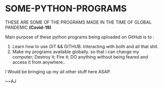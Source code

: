# SOME-PYTHON-PROGRAMS
THESE ARE SOME OF THE PROGRAMS MADE IN THE TIME OF GLOBAL PANDEMIC **(Covid-19)**

Main purpose of these python programs being uploaded on GitHub is to :
1) Learn how to use GIT && GITHUB. Interacting with both and all that shit.
2) Make my programs available globally. so that i can change my computer; Destroy it; Fire it; DO anything without being feared and access it from anywhere..

I Would be bringing up my all other stuff here ASAP.














~~AJ
